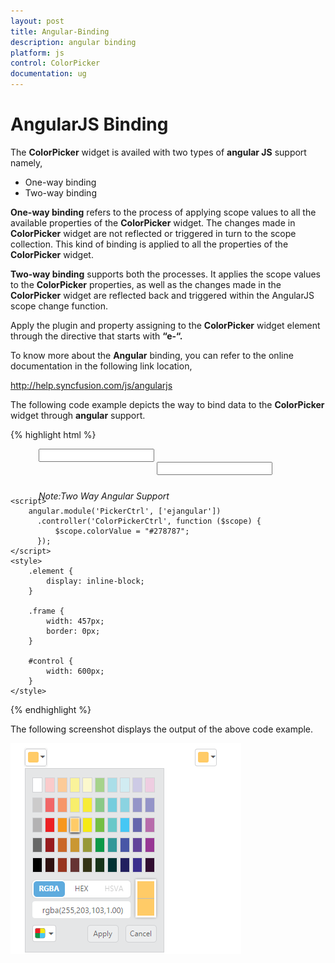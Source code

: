 ```yaml
---
layout: post
title: Angular-Binding
description: angular binding
platform: js
control: ColorPicker
documentation: ug
---
```


# AngularJS Binding

The **ColorPicker** widget is availed with two types of **angular JS** support namely, 

* One-way binding
* Two-way binding 

**One-way binding** refers to the process of applying scope values to all the available properties of the **ColorPicker** widget. The changes made in **ColorPicker** widget are not reflected or triggered in turn to the scope collection. This kind of binding is applied to all the properties of the **ColorPicker** widget.

**Two-way binding** supports both the processes. It applies the scope values to the **ColorPicker** properties, as well as the changes made in the **ColorPicker** widget are reflected back and triggered within the AngularJS scope change function.

Apply the plugin and property assigning to the **ColorPicker** widget element through the directive that starts with **“e-“.**

To know more about the **Angular** binding, you can refer to the online documentation in the following link location,

<http://help.syncfusion.com/js/angularjs>

The following code example depicts the way to bind data to the **ColorPicker** widget through **angular** support.



{% highlight html %}

<!doctype html>
<html lang="en" ng-app="PickerCtrl">
<head>
    <meta charset="utf-8">
    <title>Essential Studio for JavaScript : ColorPicker - Angular support</title>
    <meta name="viewport" content="width=device-width, initial-scale=1.0" charset="utf-8"   />
    <link href="http://cdn.syncfusion.com/{{ site.releaseversion }}/js/web/flat-azure/ej.web.all.min.css" rel="stylesheet" />
    <!--scripts-->
    <script src="http://cdn.syncfusion.com/js/assets/external/jquery-1.10.2.min.js"> </script>
    <script src="http://cdn.syncfusion.com/js/assets/external/jquery.globalize.min.js"></script>
    <script src="http://cdn.syncfusion.com/js/assets/external/jquery.easing.1.3.min.js"> </script>
    <script src="http://cdn.syncfusion.com/js/assets/external/angular.min.js"> </script>
    <script src="http://cdn.syncfusion.com/{{ site.releaseversion }}/js/web/ej.web.all.min.js"></script>
    <script src="http://cdn.syncfusion.com/{{ site.releaseversion }}/js/ej.widget.angular.min.js"></script>
</head>
<body ng-controller="ColorPickerCtrl">
    <div class="content-container-fluid">
        <div class="row" style="width: 100%">
            <div class="cols-sample-area" style="width: 100%">
                <div class="frame">
                    <div id="control">
                        <div class="element" style="margin-left: 45px;">
                            <input id="picker" ej-colorpicker e-value="colorValue" e-modeltype="palette" />
                        </div>
                        <div class="element" style="margin-left: 234px">
                            <input id="custom" ej-colorpicker e-value="colorValue" e-modeltype="picker" />
                        </div>
                        <h6><span style="font-style: italic; font-weight: normal; position: absolute; margin-top: 5px;margin-left: 45px;">Note:Two Way Angular Support</span></h6>
                    </div>
                </div>
            </div>
        </div>
    </div>

    <script>
        angular.module('PickerCtrl', ['ejangular'])
          .controller('ColorPickerCtrl', function ($scope) {
              $scope.colorValue = "#278787";
          });
    </script>
    <style>
        .element {
            display: inline-block;
        }

        .frame {
            width: 457px;
            border: 0px;
        }

        #control {
            width: 600px;
        }
    </style>
</body>
</html>


{% endhighlight %}



The following screenshot displays the output of the above code example.

![](/js/ColorPicker/Angular-Binding_images/Angular-Binding_img1.png)

